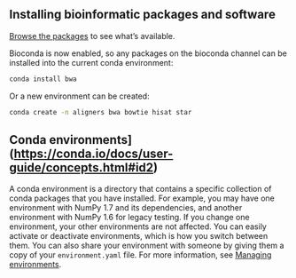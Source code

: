 
## Installing bioinformatic packages and software

[Browse the packages](https://bioconda.github.io/recipes.html#recipes) to see what’s available.

Bioconda is now enabled, so any packages on the bioconda channel can be installed into the current conda environment:

```bash
conda install bwa
```

Or a new environment can be created:

```bash
conda create -n aligners bwa bowtie hisat star
```

## Conda environments](https://conda.io/docs/user-guide/concepts.html#id2)

A conda environment is a directory that contains a specific collection of conda packages that you have installed. For example, you may have one environment with NumPy 1.7 and its dependencies, and another environment with NumPy 1.6 for legacy testing. If you change one environment, your other environments are not affected. You can easily activate or deactivate environments, which is how you switch between them. You can also share your environment with someone by giving them a copy of your `environment.yaml` file. For more information, see [Managing environments](https://conda.io/docs/user-guide/tasks/manage-environments.html).
